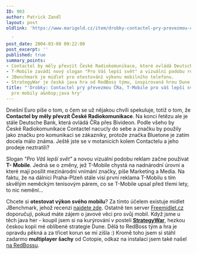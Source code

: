 ```yaml
---
ID: 903
author: Patrick Zandl
layout: post
oldlink: 'https://www.marigold.cz/item/drobky-contactel-pry-prevezmou-cra-t-mobile-pro-vas-lepsi-svet-javovy-benchmark-pro-mobily-a-java-hry

  '
post_date: 2004-03-08 09:22:00
post_excerpt: ''
published: true
summary_points:
- Contactel by měly převzít České Radiokomunikace, které ovládá Deutsche Bank.
- T-Mobile zavádí nový slogan "Pro Váš lepší svět" a vizuální podobu reklam.
- JBenchmark je midlet pro otestování výkonu mobilního telefonu.
- StrategyWar je česká java hra od RedBoss týmu, inspirovaná hrou Dune.
title: "'Drobky: Contactel prý převezmou ČRa, T-Mobile pro váš lepší svět, javový benchmark"
  pro mobily a&nbsp;java hry'
---
```


<p>
Dnešní Euro píše o tom, o čem se už nějakou chvíli spekuluje, totiž o tom, že <STRONG>Contactel by měly převzít České Radiokomunikace</STRONG>. Na konci řetězu ale je stále Deutsche Bank, která ovládá ČRa přes Bivideon. Podle všeho by České Radiokomunikace Contactel nacucly do sebe a značku by použily jako značku pro komunikaci se zákazníky, protože značka Bluetone je zatím docela málo známa. Ještě jste se v motanicích kolem Contactelu a jeho prodeje neztratili? </p>

<p>
Slogan <EM>"Pro Váš lepší svět"</EM> a novou vizuální podobu reklam začne používat <STRONG>T- Mobile</STRONG>. Jedná se o změny, jež T-Mobile chystá na nadnárodní úrovni a které mají posílit mezinárodní vnímání značky, píše Marketing a Media. Na faktu, že na dálnici Praha-Plzeň stále visí první reklama T-Mobilu s tím skvělým neměckým tenisovým párem, co se T-Mobile upsal před třemi lety, to nic nemění...</p>

<p>
Chcete si <STRONG>otestovat výkon svého mobilu</STRONG>? Za tímto účelem existuje midlet JBenchmark, jehož recenzi <A href="http://www.freemidlet.cz/clanek.php?id=358" target=_blank>najdete zde</A>. Ostatně ten server <A href="http://www.freemidlet.cz/" target=_blank>Freemidlet.cz</A> doporučuji, pokud máte zájem o javové věci pro svůj mobil. Když jsme u těch java her - koupil jsem si na kurýrování v posteli <A href="http://www.redboss.cz/cz/clanky/recenze.php?id=435" target=_blank><STRONG>StrategyWar</STRONG></A>, hezkou českou kopii mé oblíbené strategie Dune. Dělá to RedBoss tým a hra je opravdu pěkná a za třicet korun se mi zišla :) Kromě toho jsem si stáhl zadarmo&#160;<STRONG>multiplayer šachy</STRONG> od Cotopie, odkaz na instalaci&#160;jsem také našel <A href="http://www.redboss.cz/cz/clanky/recenze.php?id=433" target=_blank>na RedBossu</A>.</p>